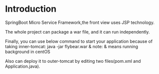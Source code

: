 Introduction
===============
SpringBoot Micro Service Framework,the front view uses JSP technology.

The whole project can package a war file, and it can run independently.

Finally, you can use below command to start your application because of taking inner-tomcat:
java -jar flybear.war &
note: & means running background in centOS

Also can deploy it to outer-tomcat by editing two files(pom.xml and Application.java).